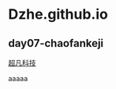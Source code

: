 # Dzhe.github.io
## day07-chaofankeji

<a href="https://maleprisonerda12zhe09.github.io/Dzhe.github.io/day06-%E4%BD%9C%E4%B8%9A-%E5%A4%A7%E5%93%B2/%E8%B6%85%E5%87%A1%E7%A7%91%E6%8A%80/chaofan.html">超凡科技</a>

aaaaa
